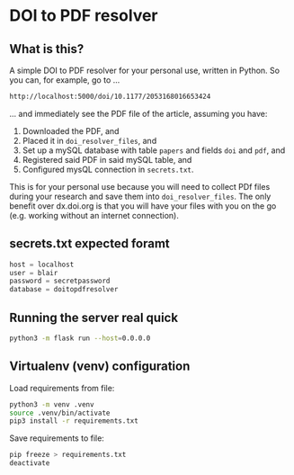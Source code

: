 # DOI to PDF resolver

## What is this?

A simple DOI to PDF resolver for your personal use, written in Python. So you can, for example, go to ...

```bash
http://localhost:5000/doi/10.1177/2053168016653424
```

... and immediately see the PDF file of the article, assuming you have:

1. Downloaded the PDF, and
2. Placed it in `doi_resolver_files`, and
3. Set up a mySQL database with table `papers` and fields `doi` and `pdf`, and
4. Registered said PDF in said mySQL table, and
5. Configured mysQL connection in `secrets.txt`.

This is for your personal use because you will need to collect PDf files during your research and save them into `doi_resolver_files`. The only benefit over dx.doi.org is that you will have your files with you on the go (e.g. working without an internet connection).

## secrets.txt expected foramt

```python
host = localhost
user = blair
password = secretpassword
database = doitopdfresolver
```

## Running the server real quick

```bash
python3 -m flask run --host=0.0.0.0
```

## Virtualenv (venv) configuration

Load requirements from file:

```bash
python3 -m venv .venv
source .venv/bin/activate
pip3 install -r requirements.txt 
```

Save requirements to file:
```bash
pip freeze > requirements.txt
deactivate
```